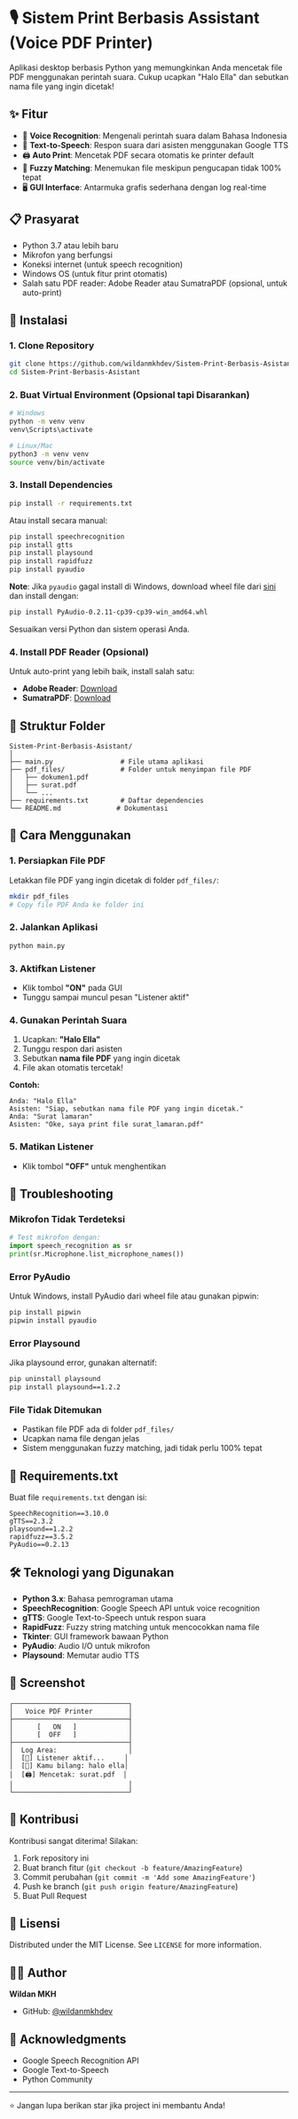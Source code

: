 # 🎙️ Sistem Print Berbasis Assistant (Voice PDF Printer)

Aplikasi desktop berbasis Python yang memungkinkan Anda mencetak file PDF menggunakan perintah suara. Cukup ucapkan "Halo Ella" dan sebutkan nama file yang ingin dicetak!

## ✨ Fitur

- 🎤 **Voice Recognition**: Mengenali perintah suara dalam Bahasa Indonesia
- 🤖 **Text-to-Speech**: Respon suara dari asisten menggunakan Google TTS
- 🖨️ **Auto Print**: Mencetak PDF secara otomatis ke printer default
- 📁 **Fuzzy Matching**: Menemukan file meskipun pengucapan tidak 100% tepat
- 🖥️ **GUI Interface**: Antarmuka grafis sederhana dengan log real-time

## 📋 Prasyarat

- Python 3.7 atau lebih baru
- Mikrofon yang berfungsi
- Koneksi internet (untuk speech recognition)
- Windows OS (untuk fitur print otomatis)
- Salah satu PDF reader: Adobe Reader atau SumatraPDF (opsional, untuk auto-print)

## 🚀 Instalasi

### 1. Clone Repository

```bash
git clone https://github.com/wildanmkhdev/Sistem-Print-Berbasis-Asistant.git
cd Sistem-Print-Berbasis-Asistant
```

### 2. Buat Virtual Environment (Opsional tapi Disarankan)

```bash
# Windows
python -m venv venv
venv\Scripts\activate

# Linux/Mac
python3 -m venv venv
source venv/bin/activate
```

### 3. Install Dependencies

```bash
pip install -r requirements.txt
```

Atau install secara manual:

```bash
pip install speechrecognition
pip install gtts
pip install playsound
pip install rapidfuzz
pip install pyaudio
```

**Note**: Jika `pyaudio` gagal install di Windows, download wheel file dari [sini](https://www.lfd.uci.edu/~gohlke/pythonlibs/#pyaudio) dan install dengan:

```bash
pip install PyAudio‑0.2.11‑cp39‑cp39‑win_amd64.whl
```

Sesuaikan versi Python dan sistem operasi Anda.

### 4. Install PDF Reader (Opsional)

Untuk auto-print yang lebih baik, install salah satu:

- **Adobe Reader**: [Download](https://get.adobe.com/reader/)
- **SumatraPDF**: [Download](https://www.sumatrapdfreader.org/download-free-pdf-viewer)

## 📁 Struktur Folder

```
Sistem-Print-Berbasis-Asistant/
│
├── main.py                 # File utama aplikasi
├── pdf_files/              # Folder untuk menyimpan file PDF
│   ├── dokumen1.pdf
│   ├── surat.pdf
│   └── ...
├── requirements.txt        # Daftar dependencies
└── README.md              # Dokumentasi
```

## 🎯 Cara Menggunakan

### 1. Persiapkan File PDF

Letakkan file PDF yang ingin dicetak di folder `pdf_files/`:

```bash
mkdir pdf_files
# Copy file PDF Anda ke folder ini
```

### 2. Jalankan Aplikasi

```bash
python main.py
```

### 3. Aktifkan Listener

- Klik tombol **"ON"** pada GUI
- Tunggu sampai muncul pesan "Listener aktif"

### 4. Gunakan Perintah Suara

1. Ucapkan: **"Halo Ella"**
2. Tunggu respon dari asisten
3. Sebutkan **nama file PDF** yang ingin dicetak
4. File akan otomatis tercetak!

**Contoh:**
```
Anda: "Halo Ella"
Asisten: "Siap, sebutkan nama file PDF yang ingin dicetak."
Anda: "Surat lamaran"
Asisten: "Oke, saya print file surat_lamaran.pdf"
```

### 5. Matikan Listener

- Klik tombol **"OFF"** untuk menghentikan

## 🔧 Troubleshooting

### Mikrofon Tidak Terdeteksi

```python
# Test mikrofon dengan:
import speech_recognition as sr
print(sr.Microphone.list_microphone_names())
```

### Error PyAudio

Untuk Windows, install PyAudio dari wheel file atau gunakan pipwin:

```bash
pip install pipwin
pipwin install pyaudio
```

### Error Playsound

Jika playsound error, gunakan alternatif:

```bash
pip uninstall playsound
pip install playsound==1.2.2
```

### File Tidak Ditemukan

- Pastikan file PDF ada di folder `pdf_files/`
- Ucapkan nama file dengan jelas
- Sistem menggunakan fuzzy matching, jadi tidak perlu 100% tepat

## 📝 Requirements.txt

Buat file `requirements.txt` dengan isi:

```
SpeechRecognition==3.10.0
gTTS==2.3.2
playsound==1.2.2
rapidfuzz==3.5.2
PyAudio==0.2.13
```

## 🛠️ Teknologi yang Digunakan

- **Python 3.x**: Bahasa pemrograman utama
- **SpeechRecognition**: Google Speech API untuk voice recognition
- **gTTS**: Google Text-to-Speech untuk respon suara
- **RapidFuzz**: Fuzzy string matching untuk mencocokkan nama file
- **Tkinter**: GUI framework bawaan Python
- **PyAudio**: Audio I/O untuk mikrofon
- **Playsound**: Memutar audio TTS

## 📱 Screenshot

```
┌─────────────────────────────┐
│   Voice PDF Printer         │
├─────────────────────────────┤
│      [   ON   ]             │
│      [  OFF   ]             │
├─────────────────────────────┤
│  Log Area:                  │
│  [🤖] Listener aktif...     │
│  [🎤] Kamu bilang: halo ella│
│  [🖨️] Mencetak: surat.pdf  │
│                             │
└─────────────────────────────┘
```

## 🤝 Kontribusi

Kontribusi sangat diterima! Silakan:

1. Fork repository ini
2. Buat branch fitur (`git checkout -b feature/AmazingFeature`)
3. Commit perubahan (`git commit -m 'Add some AmazingFeature'`)
4. Push ke branch (`git push origin feature/AmazingFeature`)
5. Buat Pull Request

## 📄 Lisensi

Distributed under the MIT License. See `LICENSE` for more information.

## 👨‍💻 Author

**Wildan MKH**
- GitHub: [@wildanmkhdev](https://github.com/wildanmkhdev)

## 🙏 Acknowledgments

- Google Speech Recognition API
- Google Text-to-Speech
- Python Community

---

⭐ Jangan lupa berikan star jika project ini membantu Anda!